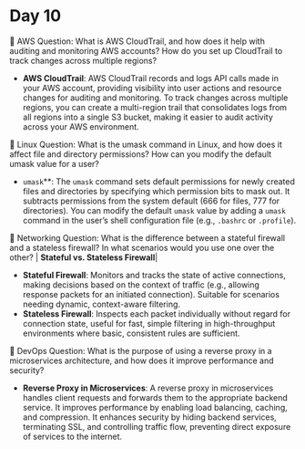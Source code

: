 # Day 10

🔸 AWS Question:
What is AWS CloudTrail, and how does it help with auditing and monitoring AWS accounts? How do you set up CloudTrail to track changes across multiple regions?
- **AWS CloudTrail**:
AWS CloudTrail records and logs API calls made in your AWS account, providing visibility into user actions and resource changes for auditing and monitoring. To track changes across multiple regions, you can create a multi-region trail that consolidates logs from all regions into a single S3 bucket, making it easier to audit activity across your AWS environment.

🔸 Linux Question:
What is the umask command in Linux, and how does it affect file and directory permissions? How can you modify the default umask value for a user?
- `umask`**:
The `umask` command sets default permissions for newly created files and directories by specifying which permission bits to mask out. It subtracts permissions from the system default (666 for files, 777 for directories). You can modify the default `umask` value by adding a `umask` command in the user’s shell configuration file (e.g., `.bashrc` or `.profile`).

🔸 Networking Question:
What is the difference between a stateful firewall and a stateless firewall? In what scenarios would you use one over the other?
| **Stateful vs. Stateless Firewall**|
 
- **Stateful Firewall**: Monitors and tracks the state of active connections, making decisions based on the context of traffic (e.g., allowing response packets for an initiated connection). Suitable for scenarios needing dynamic, context-aware filtering.
- **Stateless Firewall**: Inspects each packet individually without regard for connection state, useful for fast, simple filtering in high-throughput environments where basic, consistent rules are sufficient.

🔸 DevOps Question:
What is the purpose of using a reverse proxy in a microservices architecture, and how does it improve performance and security?
- **Reverse Proxy in Microservices**:
A reverse proxy in microservices handles client requests and forwards them to the appropriate backend service. It improves performance by enabling load balancing, caching, and compression. It enhances security by hiding backend services, terminating SSL, and controlling traffic flow, preventing direct exposure of services to the internet.




